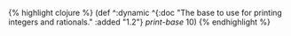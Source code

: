 {% highlight clojure %}
(def ^:dynamic
 ^{:doc "The base to use for printing integers and rationals."
   :added "1.2"}
 *print-base* 10)
{% endhighlight %}
